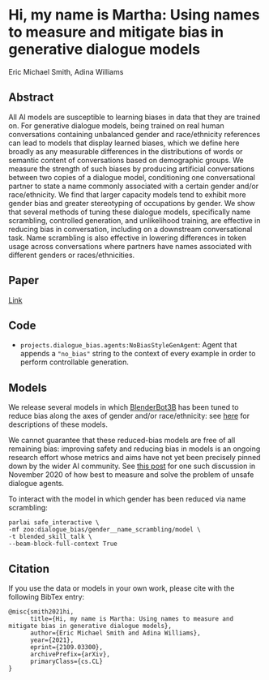 # Hi, my name is Martha: Using names to measure and mitigate bias in generative dialogue models

Eric Michael Smith, Adina Williams

## Abstract

All AI models are susceptible to learning biases in data that they are trained on. For generative dialogue models, being trained on real human conversations containing unbalanced gender and race/ethnicity references can lead to models that display learned biases, which we define here broadly as any measurable differences in the distributions of words or semantic content of conversations based on demographic groups. We measure the strength of such biases by producing artificial conversations between two copies of a dialogue model, conditioning one conversational partner to state a name commonly associated with a certain gender and/or race/ethnicity. We find that larger capacity models tend to exhibit more gender bias and greater stereotyping of occupations by gender. We show that several methods of tuning these dialogue models, specifically name scrambling, controlled generation, and unlikelihood training, are effective in reducing bias in conversation, including on a downstream conversational task. Name scrambling is also effective in lowering differences in token usage across conversations where partners have names associated with different genders or races/ethnicities.

## Paper

[Link](https://arxiv.org/abs/2109.03300)

## Code

- `projects.dialogue_bias.agents:NoBiasStyleGenAgent`: Agent that appends a `"no_bias"` string to the context of every example in order to perform controllable generation.

## Models

We release several models in which [BlenderBot3B](https://parl.ai/projects/recipes/) has been tuned to reduce bias along the axes of gender and/or race/ethnicity: see [here](https://github.com/facebookresearch/ParlAI/tree/master/parlai/zoo/dialogue_bias) for descriptions of these models.

We cannot guarantee that these reduced-bias models are free of all remaining bias: improving safety and reducing bias in models is an ongoing research effort whose metrics and aims have not yet been precisely pinned down by the wider AI community. See [this post](https://emdinan1.medium.com/a-recap-of-the-first-workshop-on-safety-for-conversational-ai-98201d257530) for one such discussion in November 2020 of how best to measure and solve the problem of unsafe dialogue agents.

To interact with the model in which gender has been reduced via name scrambling:

```
parlai safe_interactive \
-mf zoo:dialogue_bias/gender__name_scrambling/model \
-t blended_skill_talk \
--beam-block-full-context True
```

## Citation

If you use the data or models in your own work, please cite with the following BibTex entry:

```
@misc{smith2021hi,
      title={Hi, my name is Martha: Using names to measure and mitigate bias in generative dialogue models}, 
      author={Eric Michael Smith and Adina Williams},
      year={2021},
      eprint={2109.03300},
      archivePrefix={arXiv},
      primaryClass={cs.CL}
}
```
